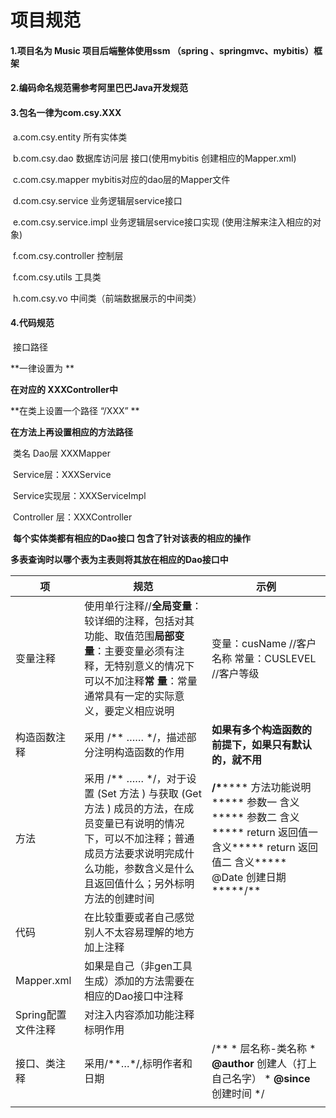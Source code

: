 # 项目规范

#### 1.项目名为 Music 项目后端整体使用ssm （spring 、springmvc、mybitis）框架

#### 2.编码命名规范需参考阿里巴巴Java开发规范

#### 3.包名一律为com.csy.XXX

​	a.com.csy.entity  所有实体类

​	b.com.csy.dao     数据库访问层 接口(使用mybitis 创建相应的Mapper.xml)

​	c.com.csy.mapper   mybitis对应的dao层的Mapper文件

​	d.com.csy.service       业务逻辑层service接口

​	e.com.csy.service.impl     业务逻辑层service接口实现 (使用注解来注入相应的对象)

​	f.com.csy.controller  控制层

​	f.com.csy.utils  工具类

​	h.com.csy.vo     中间类（前端数据展示的中间类）

#### 4.代码规范

​	接口路径

**一律设置为 **

**在对应的 XXXController中**

**在类上设置一个路径 “/XXX” **

**在方法上再设置相应的方法路径**

​	类名 	Dao层 XXXMapper

​			Service层：XXXService	

​			Service实现层：XXXServiceImpl

​			Controller 层：XXXController

​			**每个实体类都有相应的Dao接口 包含了针对该表的相应的操作**

​			**多表查询时以哪个表为主表则将其放在相应的Dao接口中**

| **项**             | **规范**                                                     | **示例**                                                     |
| ------------------ | ------------------------------------------------------------ | ------------------------------------------------------------ |
| 变量注释           | 使用单行注释//**全局变量**：较详细的注释，包括对其功能、取值范围**局部变量**：主要变量必须有注释，无特别意义的情况下可以不加注释**常    量**：常量通常具有一定的实际意义，要定义相应说明 | 变量：cusName   //客户名称 常量：CUSLEVEL //客户等级         |
| 构造函数注释       | 采用 /** …… */，描述部分注明构造函数的作用                   | **如果有多个构造函数的前提下，如果只有默认的，就不用**       |
| 方法               | 采用 /** …… */，对于设置 (Set 方法 ) 与获取 (Get 方法 ) 成员的方法，在成员变量已有说明的情况下，可以不加注释；普通成员方法要求说明完成什么功能，参数含义是什么且返回值什么；另外标明方法的创建时间 | **/\******* 方法功能说明***** 参数一  含义***** 参数二  含义***** return 返回值一 含义***** return 返回值二 含义***** @Date 创建日期*****/** |
| 代码               | 在比较重要或者自己感觉别人不太容易理解的地方加上注释         |                                                              |
| Mapper.xml         | 如果是自己（非gen工具生成）添加的方法需要在相应的Dao接口中注释 |                                                              |
| Spring配置文件注释 | 对注入内容添加功能注释标明作用                               |                                                              |
| 接口、类注释       | 采用/**…*/,标明作者和日期                                    | /** * 层名称-类名称 * **@author** 创建人（打上自己名字） * **@since** 创建时间 */ |
|                    |                                                              |                                                              |